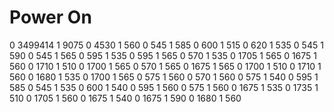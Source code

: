 # Power On
0 3499414
1 9075
0 4530
1 560
0 545
1 585
0 600
1 515
0 620
1 535
0 545
1 590
0 545
1 565
0 595
1 535
0 595
1 565
0 570
1 535
0 1705
1 565
0 1675
1 560
0 1710
1 510
0 1700
1 565
0 570
1 565
0 1675
1 565
0 1700
1 510
0 1710
1 560
0 1680
1 535
0 1700
1 565
0 575
1 560
0 570
1 560
0 575
1 540
0 595
1 585
0 545
1 535
0 600
1 540
0 595
1 560
0 575
1 560
0 1675
1 535
0 1735
1 510
0 1705
1 560
0 1675
1 540
0 1675
1 590
0 1680
1 560